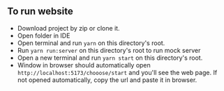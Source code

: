 ## To run website

- Download project by zip or clone it.
- Open folder in IDE
- Open terminal and run `yarn` on this directory's root.
- Run `yarn run:server` on this directory's root to run mock server
- Open a new terminal and run `yarn start` on this directory's root.
- Window in browser should automatically open `http://localhost:5173/chooose/start` and you'll see the web page. If not opened automatically, copy the url and paste it in browser.
